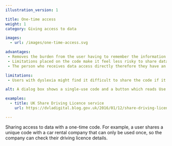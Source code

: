 ```yaml
---
illustration_version: 1

title: One-time access
weight: 1
category: Giving access to data

images:
  - url: /images/one-time-access.svg

advantages:
 - Removes the burden from the user having to remember the information
 - Limitations placed on the code make it feel less risky to share data for a specific purpose
 - The person who receives data access directly therefore they have an accurate view of the data

limitations:
 - Users with dyslexia might find it difficult to share the code if it’s not easy to copy and paste, or send

alt: A dialog box shows a single-use code and a button which reads Use now.

examples:
  - title: UK Share Driving Licence service
    url: https://dvladigital.blog.gov.uk/2016/01/12/share-driving-licence-goes-live/

---
```


Sharing access to data with a one-time code. For example, a user shares a unique code with a car rental company that can only be used once, so the company can check their driving licence details.
